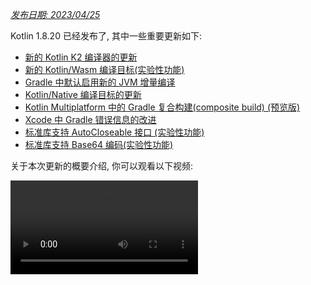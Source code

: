 [//]: # (title: Kotlin 1.8.20 版中的新功能)

_[发布日期: 2023/04/25](releases.md#release-details)_

Kotlin 1.8.20 已经发布了, 其中一些重要更新如下:

* [新的 Kotlin K2 编译器的更新](#new-kotlin-k2-compiler-updates)
* [新的 Kotlin/Wasm 编译目标(实验性功能)](#new-kotlin-wasm-target)
* [Gradle 中默认启用新的 JVM 增量编译](#new-jvm-incremental-compilation-by-default-in-gradle)
* [Kotlin/Native 编译目标的更新](#update-for-kotlin-native-targets)
* [Kotlin Multiplatform 中的 Gradle 复合构建(composite build) (预览版)](#preview-of-gradle-composite-builds-support-in-kotlin-multiplatform)
* [Xcode 中 Gradle 错误信息的改进](#improved-output-for-gradle-errors-in-xcode)
* [标准库支持 AutoCloseable 接口 (实验性功能)](#support-for-the-autocloseable-interface)
* [标准库支持 Base64 编码(实验性功能)](#support-for-base64-encoding)

关于本次更新的概要介绍, 你可以观看以下视频:

<video src="https://youtu.be/R1JpkpPzyBU" title="Kotlin 1.8.20 版中的新功能"/>

## IDE 支持 {id="ide-support"}

在以下 IDE 中可以使用支持 1.8.20 版的 Kotlin plugin:

| IDE            | 支持的版本            |
|----------------|-------------------------------|
| IntelliJ IDEA  | 2022.2.x, 2022.3.x,  2023.1.x |
| Android Studio | Flamingo (222)                |

> 要正确下载 Kotlin 的 artifact 和依赖项, 请 [配置你的 Gradle 设置](#configure-gradle-settings)
> 使用 Maven Central 仓库.
>
{style="warning"}

## 新的 Kotlin K2 编译器的更新 {id="new-kotlin-k2-compiler-updates"}

Kotlin 开发组一直在努力稳定 K2 编译器.
在 [Kotlin 1.7.0 版发布公告](whatsnew17.md#new-kotlin-k2-compiler-for-the-jvm-in-alpha) 中曾经提到,
它现在还处于 **Alpha 版**.
为了向 [K2 Beta 版](https://youtrack.jetbrains.com/issue/KT-52604) 推进, 本次发布引入了更多的改进.

从本次 1.8.20 发布版开始, Kotlin K2 编译器:

* 有了一个序列化 plugin (预览版).
* 对 [JS IR 编译器](js-ir-compiler.md) 提供 Alpha 支持.
* 介绍未来版本: [新的语言版本, Kotlin 2.0](https://blog.jetbrains.com/kotlin/2023/02/k2-kotlin-2-0/).

关于新编译器和它的益处, 更多详情请观看以下视频:

* [关于新 Kotlin K2 编译器, 每个人都应该了解的知识](https://www.youtube.com/watch?v=iTdJJq_LyoY)
* [新 Kotlin K2 编译器: 专家评审](https://www.youtube.com/watch?v=db19VFLZqJM)

### 如何启用 Kotlin K2 编译器 {id="how-to-enable-the-kotlin-k2-compiler"}

要启用并测试 Kotlin K2 编译器, 请通过下面的编译器选项, 使用新的语言版本:

```bash
-language-version 2.0
```

你可以在你的 `build.gradle(.kts)` 文件中指定这个选项:

```kotlin
kotlin {
   sourceSets.all {
       languageSettings {
           languageVersion = "2.0"
       }
   }
}
```

以前的 `-Xuse-k2` 编译器选项已被废弃.

> 新 K2 编译器的 Alpha 版只能用于 JVM 和 JS IR 项目.
> 它还不支持 Kotlin/Native, 也不支持任何 跨平台项目.
>
{style="warning"}

### 留下你对于新 K2 编译器的反馈意见 {id="leave-your-feedback-on-the-new-k2-compiler"}

如果你能提供你的反馈意见, 我们将会非常感谢!

* 在 Kotlin Slack 频道中, 直接向 K2 开发者提供你的反馈意见 – [获得邀请](https://surveys.jetbrains.com/s3/kotlin-slack-sign-up?_gl=1*ju6cbn*_ga*MTA3MTk5NDkzMC4xNjQ2MDY3MDU4*_ga_9J976DJZ68*MTY1ODMzNzA3OS4xMDAuMS4xNjU4MzQwODEwLjYw)
  并加入 [#k2-early-adopters](https://kotlinlang.slack.com/archives/C03PK0PE257) 频道.
* 在 [我们的问题追踪系统](https://kotl.in/issue) 中报告你遇到的新 K2 编译器的问题.
* [启用 **Send usage statistics** 选项](https://www.jetbrains.com/help/idea/settings-usage-statistics.html),
  允许 JetBrains 收集关于 K2 使用状况的匿名数据.

## 语言

随着 Kotlin 的不断演化, 我们在 1.8.20 中引入了新的语言功能的预览版:

* [枚举类值函数的现代而且高性能的替代者](#a-modern-and-performant-replacement-of-the-enum-class-values-function)
* [与数据类(Data Class)对称的数据对象(Data Object)](#preview-of-data-objects-for-symmetry-with-data-classes)
* [解除对内联类(Inline class)中有 body 的次级构造器(secondary constructor)的限制](#preview-of-lifting-restriction-on-secondary-constructors-with-bodies-in-inline-classes)

### 枚举类值函数的现代而且高性能的替代者 {id="a-modern-and-performant-replacement-of-the-enum-class-values-function"}

> 这个功能是 [实验性功能](components-stability.md#stability-levels-explained).
> 它随时有可能变更或被删除.
> 需要使用者同意(Opt-in) (详情见下文).
> 请注意, 只为评估和试验目的来使用这个功能.
> 希望你能通过 [YouTrack](https://kotl.in/issue) 提供你的反馈意见.
>
{style="warning"}

枚举类有一个合成(synthetic)函数 `values()`, 它返回一个数组, 其中包含枚举类中定义的枚举常数.
但是, 使用数组可能导致 Kotlin 和 Java 中的 [隐含的性能问题](https://github.com/Kotlin/KEEP/blob/master/proposals/enum-entries.md#examples-of-performance-issues).
此外, 大多数 API 都使用集合, 因此最终还是需要转换.
为了解决这些问题, 我们为枚举类引入了 `entries` 属性, 用来替代 `values()` 函数.
调用时, `entries` 属性返回一个预先分配的可不变 List, 其中包含枚举类中定义的枚举常数.

> `values()` 函数仍然继续支持, 但我们推荐你改为使用 `entries` 属性.
>
{style="tip"}

```kotlin
enum class Color(val colorName: String, val rgb: String) {
    RED("Red", "#FF0000"),
    ORANGE("Orange", "#FF7F00"),
    YELLOW("Yellow", "#FFFF00")
}

@OptIn(ExperimentalStdlibApi::class)
fun findByRgb(rgb: String): Color? = Color.entries.find { it.rgb == rgb }
```
{validate="false"}

#### 如何启用 entries 属性

要试用这个功能, 请使用 `@OptIn(ExperimentalStdlibApi)` 注解标注使用者同意(Opt-in), 并启用 `-language-version 1.9` 编译器选项.
在 Gradle 项目中, 可以在你的 `build.gradle(.kts)` 文件中添加以下代码:

<tabs group="build-script">
<tab title="Kotlin" group-key="kotlin">

```kotlin
tasks
    .withType<org.jetbrains.kotlin.gradle.tasks.KotlinCompilationTask<*>>()
    .configureEach {
        compilerOptions
            .languageVersion
            .set(
                org.jetbrains.kotlin.gradle.dsl.KotlinVersion.KOTLIN_1_9
            )
    }
```

</tab>
<tab title="Groovy" group-key="groovy">

```groovy
tasks
    .withType(org.jetbrains.kotlin.gradle.tasks.KotlinCompilationTask.class)
    .configureEach {
        compilerOptions.languageVersion =
            org.jetbrains.kotlin.gradle.dsl.KotlinVersion.KOTLIN_1_9
    }
```

</tab>
</tabs>

> 从 IntelliJ IDEA 2023.1 开始, 如果你对这个功能标注了使用者同意(Opt-in),
> IDE 的代码检查功能会通知你将 `values()` 转换为 `entries`, 并为你提供快速修正.
>
{style="tip"}

关于这个提案, 更多详情请参见 [KEEP 条目](https://github.com/Kotlin/KEEP/blob/master/proposals/enum-entries.md).

### 与数据类(Data Class)对称的数据对象(Data Object) (预览版) {id="preview-of-data-objects-for-symmetry-with-data-classes"}

数据对象(Data Object) 允许你声明 singleton 语义的对象, 并带有一个干净的 `toString()` 表达.
在下面的代码片段中, 你可以看到向一个对象声明添加 `data` 关键字, 如何改善它的 `toString()` 输出的可读性:

```kotlin
package org.example
object MyObject
data object MyDataObject

fun main() {
    println(MyObject) // 输出结果为 org.example.MyObject@1f32e575
    println(MyDataObject) // 输出结果为 MyDataObject
}
```

特别是对于 `sealed` 类型层级结构(例如 `sealed class` 或 `sealed interface` 类型层级结构), 非常适合使用 `data objects`,
因为可以与 `data class` 声明一起方便的使用.
在下面的代码片段中, 将 `EndOfFile` 声明为 `data object` 而不是普通的 `object`, 代表它自动拥有漂亮的 `toString`, 不需要手动的覆盖这个函数.
这样就保持了与相应的数据类定义的对称性.

```kotlin
sealed interface ReadResult
data class Number(val number: Int) : ReadResult
data class Text(val text: String) : ReadResult
data object EndOfFile : ReadResult

fun main() {
    println(Number(7)) // 输出结果为 Number(number=7)
    println(EndOfFile) // 输出结果为 EndOfFile
}
```

#### 数据对象的语义

从 [Kotlin 1.7.20](whatsnew1720.md#improved-string-representations-for-singletons-and-sealed-class-hierarchies-with-data-objects) 中的第一个预览版之后, 数据对象的语义有了一些改进.
编译器现在会自动为它们生成一些便利的函数:

##### toString

数据对象的 `toString()` 函数返回对象的简单名称:

```kotlin
data object MyDataObject {
    val x: Int = 3
}

fun main() {
    println(MyDataObject) // 输出结果为 MyDataObject
}
```

##### equals 和 hashCode

`data object` 的 `equals()` 函数会保证你的 `data object` 的所有对象都被看作相等.
大多数情况下, 你的数据对象在运行期只会存在单个实例(毕竟, `data object` 声明的就是一个单子(singleton)).
但是, 在某些特殊情况下, 也可以在运行期生成相同类型的其他对象
(例如, 通过 `java.lang.reflect` 使用平台的反射功能, 或通过底层使用了这个 API 的 JVM 序列化库),
这个功能可以确保这些对象被当作相等.

请确保只对 `data objects` 进行结构化的相等比较 (使用 `==` 操作符), 而不要进行引用相等比较 (使用 `===` 操作符).
如果数据对象在运行期有一个以上的实例存在, 这样可以帮助你避免错误.
下面的代码片段演示这种特殊情况:

```kotlin
import java.lang.reflect.Constructor

data object MySingleton

fun main() {
    val evilTwin = createInstanceViaReflection()

    println(MySingleton) // 输出结果为 MySingleton
    println(evilTwin) // 输出结果为 MySingleton

    // 即使一个库强行创建了 MySingleton 的第二个实例, 它的 `equals` 方法也会返回 true:
    println(MySingleton == evilTwin) // 输出结果为 true

    // 不要使用 === 比较数据对象.
    println(MySingleton === evilTwin) // 输出结果为 false
}

fun createInstanceViaReflection(): MySingleton {
    // Kotlin 的反射功能不允许创建数据对象的实例.
    // 这段代码 "强行" 创建新的 MySingleton 实例 (也就是通过 Java 平台的反射功能)
    // 在你的代码中一定不要这样做!
    return (MySingleton.javaClass.declaredConstructors[0].apply { isAccessible = true } as Constructor<MySingleton>).newInstance()
}
```

编译器生成的 `hashCode()` 函数的行为与 `equals()` 函数保持一致, 因此一个 `data object` 的所有运行期实例都拥有相同的 hash 值.

##### 数据对象没有 copy 和 componentN 函数

尽管 `data object` 和 `data class` 声明经常一起使用, 而且很相似, 但对于 `data object` 有一些函数没有生成:

因为 `data object` 声明通常用作单子对象, 因此不会生成 `copy()` 函数.

这种单子模式将一个类限定为只有单个实例, 如果允许创建实例的拷贝, 就破坏了只存在单个实例的原则.

而且, 与 `data class` 不同, `data object` 没有任何数据属性.
对这种没有数据属性的对象进行解构是没有意义的, 因此不会生成 `componentN()` 函数.

关于这个功能, 希望你能通过 [YouTrack](https://youtrack.jetbrains.com/issue/KT-4107) 提供你的反馈意见.

#### 如何启用数据对象的预览版

要试用这个功能, 请启用 `-language-version 1.9` 编译器选项.
在 Gradle 项目中, 可以在你的 `build.gradle(.kts)` 文件中添加以下代码:

<tabs group="build-script">
<tab title="Kotlin" group-key="kotlin">

```kotlin
tasks
    .withType<org.jetbrains.kotlin.gradle.tasks.KotlinCompilationTask<*>>()
    .configureEach {
        compilerOptions
            .languageVersion
            .set(
                org.jetbrains.kotlin.gradle.dsl.KotlinVersion.KOTLIN_1_9
            )
    }
```

</tab>
<tab title="Groovy" group-key="groovy">

```groovy
tasks
    .withType(org.jetbrains.kotlin.gradle.tasks.KotlinCompilationTask.class)
    .configureEach {
        compilerOptions.languageVersion =
            org.jetbrains.kotlin.gradle.dsl.KotlinVersion.KOTLIN_1_9
    }
```

</tab>
</tabs>

### 解除对内联类(Inline class)中有 body 的次级构造器(secondary constructor)的限制 (预览版) {id="preview-of-lifting-restriction-on-secondary-constructors-with-bodies-in-inline-classes"}

> 这个功能是 [实验性功能](components-stability.md#stability-levels-explained).
> 它随时有可能变更或被删除.
> 需要使用者同意(Opt-in) (详情见下文).
> 请注意, 只为评估和试验目的来使用这个功能.
> 希望你能通过 [YouTrack](https://kotl.in/issue) 提供你的反馈意见.
>
{style="warning"}

Kotlin 1.8.20 解除了在 [内联类(Inline class)](inline-classes.md) 中使用有 body 的次级构造器(secondary constructor)的限制.

内联类过去只允许 public 的主构造器, 不允许使用 `init` 代码块或次级构造器, 以便保证初始化代码的语义清晰.
这就造成, 无法封装底层值, 或创建一个内联类来表达某些受限定的值.

这些问题现在已经解决了.
Kotlin 1.4.30 取消了对 `init` 代码块的限制.
现在我们更进一步, 允许有 body 的次级构造器 (预览版):

```kotlin
@JvmInline
value class Person(private val fullName: String) {
    // 从 Kotlin 1.4.30 开始可以使用:
    init {
        check(fullName.isNotBlank()) {
            "Full name shouldn't be empty"
        }
    }
    // 从 Kotlin 1.8.20 开始可以使用 (预览版):
    constructor(name: String, lastName: String) : this("$name $lastName") {
        check(lastName.isNotBlank()) {
            "Last name shouldn't be empty"
        }
    }
}
```

#### 如何启用有 body 的次级构造器

要试用这个功能, 请启用 `-language-version 1.9` 编译器选项.
在 Gradle 项目中, 可以在你的 `build.gradle(.kts)` 文件中添加以下代码:

<tabs group="build-script">
<tab title="Kotlin" group-key="kotlin">

```kotlin
tasks
    .withType<org.jetbrains.kotlin.gradle.tasks.KotlinCompilationTask<*>>()
    .configureEach {
        compilerOptions
            .languageVersion
            .set(
                org.jetbrains.kotlin.gradle.dsl.KotlinVersion.KOTLIN_1_9
            )
    }
```

</tab>
<tab title="Groovy" group-key="groovy">

```groovy
tasks
    .withType(org.jetbrains.kotlin.gradle.tasks.KotlinCompilationTask.class)
    .configureEach {
        compilerOptions.languageVersion =
            org.jetbrains.kotlin.gradle.dsl.KotlinVersion.KOTLIN_1_9
    }
```

</tab>
</tabs>


我们鼓励你试用这个功能, 并在 [YouTrack](https://kotl.in/issue) 中报告问题, 帮助我们让这个功能在 Kotlin 1.9.0 中默认启用.

关于 Kotlin 内联类的进展, 请参见 [这个 KEEP](https://github.com/Kotlin/KEEP/blob/master/proposals/inline-classes.md).

## 新的 Kotlin/Wasm 编译目标 {id="new-kotlin-wasm-target"}

Kotlin/Wasm (Kotlin WebAssembly) 在本次发布中进入了 [实验阶段](components-stability.md#stability-levels-explained).
Kotlin 开发组认为 [WebAssembly](https://webassembly.org/) 是一项很有前途的技术,
并希望找到更好的方式, 让你使用它, 同时又得到 Kotlin 的一切益处.

Wasm 为 Kotlin 和其他编程语言提供了在 Web 上运行的编译目标.
WebAssembly 二进制格式是平台独立的, 因为它运行在自己的虚拟机上.
几乎所有的现代浏览器都已经支持 WebAssembly 1.0.
要设置环境来运行 WebAssembly, 你只需要启用 Kotlin/Wasm 编译目标的一个实验性的垃圾收集模式.
具体做法请参见: [如何启用 Kotlin/Wasm](#how-to-enable-kotlin-wasm).

我们想要重点介绍新的 Kotlin/Wasm 编译目标的以下优势:

* 与 `wasm32` Kotlin/Native 编译目标相比, 编译速度更快, 因为 Kotlin/Wasm 不必使用 LLVM.
* 与 `wasm32` 编译目标相比, 与 JS 的互操性以及与浏览器的集成都更加容易, 这是因为使用了 [Wasm 垃圾收集器](https://github.com/WebAssembly/gc).
* 与 Kotlin/JS 和 JavaScript 相比, 应用程序启动速度可能更快, 因为 Wasm 的字节码更小, 并且易于解析.
* 与 Kotlin/JS 和 JavaScript 相比, 应用程序的运行期性能更好, 因为 Wasm 是一种静态类型语言.

从 1.8.20 版开始, 你可以在你的实验性项目中使用 Kotlin/Wasm.
我们为 Kotlin/Wasm 提供了开箱即用的 Kotlin 标准库(`stdlib`) 和测试库(`kotlin.test`).
IDE 支持会在未来的发布版中添加.

[观看这个 YouTube 视频, 了解关于 Kotlin/Wasm 的更多信息](https://www.youtube.com/watch?v=-pqz9sKXatw).

### 如何启用 Kotlin/Wasm {id="how-to-enable-kotlin-wasm"}

要启用并测试 Kotlin/Wasm, 请更新你的 `build.gradle.kts` 文件:

```kotlin
plugins {
    kotlin("multiplatform") version "1.8.20"
}

kotlin {
    wasm {
        binaries.executable()
        browser {
        }
    }
    sourceSets {
        val commonMain by getting
        val commonTest by getting {
            dependencies {
                implementation(kotlin("test"))
            }
        }
        val wasmMain by getting
        val wasmTest by getting
    }
}
```

> 请查看 [Kotlin/Wasm 示例程序的 GitHub 代码仓库](https://github.com/Kotlin/kotlin-wasm-examples).
>
{style="tip"}

要运行 Kotlin/Wasm 项目, 你需要更新目标环境的设定:

<tabs>
<tab title="Chrome">

* 对 109 版本:

使用 `--js-flags=--experimental-wasm-gc` 命令行参数运行应用程序.

* 对 110 或以上版本:

  1. 在你的浏览器中进入 `chrome://flags/#enable-webassembly-garbage-collection`.
  2. 启用 **WebAssembly Garbage Collection**.
  3. 重新启动你的浏览器.

</tab>
<tab title="Firefox">

对 109 或以上版本:

1. 在你的浏览器中进入 `about:config`.
2. 启用 `javascript.options.wasm_function_references` and `javascript.options.wasm_gc` 选项.
3. 重新启动你的浏览器.

</tab>
<tab title="Edge">

对 109 或以上版本:

使用 `--js-flags=--experimental-wasm-gc` 命令行参数运行应用程序.

</tab>
</tabs>

### 留下你对于 Kotlin/Wasm 的反馈意见

如果你能提供你的反馈意见, 我们将会非常感谢!

* 在 Kotlin Slack 频道中, 直接向开发者提供你的反馈意见 – [获得邀请](https://surveys.jetbrains.com/s3/kotlin-slack-sign-up?_gl=1*ju6cbn*_ga*MTA3MTk5NDkzMC4xNjQ2MDY3MDU4*_ga_9J976DJZ68*MTY1ODMzNzA3OS4xMDAuMS4xNjU4MzQwODEwLjYw),
  并加入 [#webassembly](https://kotlinlang.slack.com/archives/CDFP59223) 频道.
* 在 [这个 YouTrack issue](https://youtrack.jetbrains.com/issue/KT-56492) 中, 报告你遇到的 Kotlin/Wasm 的问题.

## Kotlin/JVM {id="kotlin-jvm"}

Kotlin 1.8.20 引入了 [Java 合成属性(synthetic property)的引用 (预览版)](#preview-of-java-synthetic-property-references)
和 [在 kapt stub 生成任务中默认支持 JVM IR 后端](#support-for-the-jvm-ir-backend-in-kapt-stub-generating-task-by-default).

### Java 合成属性(synthetic property)的引用 (预览版) {id="preview-of-java-synthetic-property-references"}

> 这个功能是 [实验性功能](components-stability.md#stability-levels-explained).
> 它随时有可能变更或被删除.
> 请注意, 只为评估和试验目的来使用这个功能.
> 希望你能通过 [YouTrack](https://kotl.in/issue) 提供你的反馈意见.
>
{style="warning"}

Kotlin 1.8.20 引入了新的功能, 可以创建 Java 合成属性(synthetic property) 引用, 例如, 对这段 Java 代码:

```java
public class Person {
    private String name;
    private int age;

    public Person(String name, int age) {
        this.name = name;
        this.age = age;
    }

    public String getName() {
        return name;
    }

    public int getAge() {
        return age;
    }
}
```

Kotlin 允许你使用 `person.age`, 其中 `age` 是一个合成属性.
现在, 你还可以创建 `Person::age` 和 `person::age` 的引用. 对 `name` 也是一样.

```kotlin
val persons = listOf(Person("Jack", 11), Person("Sofie", 12), Person("Peter", 11))
    Persons
        // 调用 Java 合成属性的引用:
        .sortedBy(Person::age)
        // 通过 Kotlin 的属性语法, 调用 Java 取值方法:
        .forEach { person -> println(person.name) }
```
{validate="false"}

#### 如何启用 Java 合成属性的引用

要试用这个功能, 请启用 `-language-version 1.9` 编译器选项.
在 Gradle 项目中, 你可以对你的 `build.gradle(.kts)` 文件添加以下内容:

<tabs group="build-script">
<tab title="Kotlin" group-key="kotlin">

```kotlin
tasks
    .withType<org.jetbrains.kotlin.gradle.tasks.KotlinCompilationTask<*>>()
    .configureEach {
        compilerOptions
            .languageVersion
            .set(
                org.jetbrains.kotlin.gradle.dsl.KotlinVersion.KOTLIN_1_9
            )
    }
```

</tab>
<tab title="Groovy" group-key="groovy">

```groovy
tasks
    .withType(org.jetbrains.kotlin.gradle.tasks.KotlinCompilationTask.class)
    .configureEach {
        compilerOptions.languageVersion =
            org.jetbrains.kotlin.gradle.dsl.KotlinVersion.KOTLIN_1_9
}
```

</tab>
</tabs>

### 在 kapt stub 生成任务中默认支持 JVM IR 后端 {id="support-for-the-jvm-ir-backend-in-kapt-stub-generating-task-by-default"}

在 Kotlin 1.7.20 中, 我们引入了 [在 kapt stub 生成任务中支持 JVM IR 后端](whatsnew1720.md#support-for-the-jvm-ir-backend-in-kapt-stub-generating-task) 功能.
从这个发布版开始, 默认启用这个支持.
你不再需要在你的 `gradle.properties` 中指定 `kapt.use.jvm.ir=true` 来启用这个功能.
关于这个功能, 希望你能通过 [YouTrack](https://youtrack.jetbrains.com/issue/KT-49682) 提供你的反馈意见.

## Kotlin/Native {id="kotlin-native"}

Kotlin 1.8.20 包含的变更有: Kotlin/Native 支持的目标平台, 与 Objective-C 互操作性, CocoaPods Gradle plugin 的改进, 以及其他更新:

* [对 Kotlin/Native 目标平台的更新](#update-for-kotlin-native-targets)
* [废弃了旧的内存管理器](#deprecation-of-the-legacy-memory-manager)
* [支持带 @import 指令的 Objective-C 头文件](#support-for-objective-c-headers-with-import-directives)
* [支持 Cocoapods Gradle plugin 中的 link-only 模式](#support-for-the-link-only-mode-in-cocoapods-gradle-plugin)
* [在 UIKit 中将 Objective-C 扩展导入为类的成员](#import-objective-c-extensions-as-class-members-in-uikit)
* [在编译器中重新实现了编译器的缓存管理](#reimplementation-of-compiler-cache-management-in-the-compiler)
* [在 Cocoapods Gradle plugin 中废弃了 `useLibraries()`](#deprecation-of-uselibraries-in-cocoapods-gradle-plugin)

### Kotlin/Native 目标平台的更新 {id="update-for-kotlin-native-targets"}

Kotlin 开发组决定重新审查 Kotlin/Native 支持的目标平台,
将它们分为不同的支持层级, 并从 Kotlin 1.8.20 开始废弃其中的一部分.
关于支持的和废弃的目标平台的完整列表, 请参见 [Kotlin/Native 支持的目标平台](native-target-support.md).

从 Kotlin 1.8.20 开始, 以下目标平台已被废弃, 将在 1.9.20 中删除:

* `iosArm32`
* `watchosX86`
* `wasm32`
* `mingwX86`
* `linuxArm32Hfp`
* `linuxMips32`
* `linuxMipsel32`

对于剩下的目标平台, 根据 Kotlin/Native 编译器中支持和测试程度的不同, 现在分为 3 个支持层级.
一个目标平台可能被移动到不同的层级.
例如, 将来我们会尽最大努力对 `iosArm64` 提供完全的支持, 因为它对
[Kotlin Multiplatform](multiplatform-get-started.md) 非常重要.

如果你是库的作者, 这 3 个支持层级能够帮助你决定在 CI 工具中测试哪些目标平台, 略过哪些目标平台.
Kotlin 开发组在 Kotlin 官方库的开发中也使用这个方案, 例如 [kotlinx.coroutines](coroutines-guide.md).

关于这些变更的原因, 详情请阅读我们的 [blog](https://blog.jetbrains.com/kotlin/2023/02/update-regarding-kotlin-native-targets/).

### 废弃了旧的内存管理器 {id="deprecation-of-the-legacy-memory-manager"}

从 1.8.20 开始, 旧的内存管理器已被废弃, 并将在 1.9.20 中删除.
[新的内存管理器](native-memory-manager.md) 已在 1.7.20 中默认启用,
之后还进行了一些稳定性更新和性能改进.

如果你还在使用旧的内存管理器, 请从你的 `gradle.properties` 文件删除 `kotlin.native.binary.memoryModel=strict` 选项,
并遵循我们的 [迁移指南](native-migration-guide.md) 进行必要的变更.

新的内存管理器不支持 `wasm32` 目标平台.
这个目标平台 [从这个发布版开始已被废弃](#update-for-kotlin-native-targets), 并将在 1.9.20 中删除.

### 支持带 @import 指令的 Objective-C 头文件 {id="support-for-objective-c-headers-with-import-directives"}

> 这个功能是 [实验性功能](components-stability.md#stability-levels-explained).
> 它随时有可能变更或被删除.
> 需要使用者同意(Opt-in) (详情见下文).
> 请注意, 只为评估和试验目的来使用这个功能.
> 希望你能通过 [YouTrack](https://kotl.in/issue) 提供你的反馈意见.
>
{style="warning"}

Kotlin/Native 现在可以导入带 `@import` 指令的 Objective-C 头文件.
在使用具有自动生成的 Objective-C 头文件的 Swift 库, 或使用 Swift 编写的 CocoaPods 依赖项的类时,
这个功能非常有用.

在以前的版本中, cinterop 工具无法通过 `@import` 指令分析依赖于 Objective-C 模块的头文件.
因为它缺乏对 `-fmodules` 选项的支持.

从 Kotlin 1.8.20 开始, 你可以使用带 `@import` 的 Objective-C 头文件.
为了使用这个功能, 请在定义文件中通过 `compilerOpts` 向编译器传递 `-fmodules` 选项.
如果你使用 [CocoaPods 集成](native-cocoapods.md),
请在 `pod()` 函数的在配置代码块中指定 cinterop 选项, 如下:

```kotlin
kotlin {
    ios()

    cocoapods {
        summary = "CocoaPods test library"
        homepage = "https://github.com/JetBrains/kotlin"

        ios.deploymentTarget = "13.5"

        pod("PodName") {
            extraOpts = listOf("-compiler-option", "-fmodules")
        }
    }
}
```

这是一个 [期待已久的功能](https://youtrack.jetbrains.com/issue/KT-39120),
我们欢迎你在 [YouTrack](https://kotl.in/issue) 中提供你的反馈意见, 帮助我们在未来的发布版中将它变成默认功能.

### 支持 Cocoapods Gradle plugin 中的 link-only 模式 {id="support-for-the-link-only-mode-in-cocoapods-gradle-plugin"}

从 Kotlin 1.8.20 开始, 你可以将 Pod 依赖项和动态框架(dynamic framework)一起使用,
只用于链接, 而不生成 cinterop 绑定.
对于 cinterop 绑定已经生成的情况, 这个功能可能会有用.

考虑一个项目, 有 2 个模块, 1 个是库, 1 个是应用程序.
库依赖于一个 Pod, 但不产生框架, 只产生 1 个 `.klib`. 应用程序依赖于库, 并产生一个动态框架(dynamic framework).
对于这样的情况, 你需要使用使用库依赖的 Pod 来链接这个框架, 但你不需要 cinterop 绑定, 因为已经为库生成了绑定.

要启用这个功能, 请在添加 Pod 依赖项时使用 `linkOnly` 选项, 或构建器属性:

```kotlin
cocoapods {
    summary = "CocoaPods test library"
    homepage = "https://github.com/JetBrains/kotlin"

    pod("Alamofire", linkOnly = true) {
        version = "5.7.0"
    }
}
```

> 如果你对静态框架使用这个选项, 它会删除整个 Pod 依赖项, 因为对静态框架的链接不会使用 Pod.
>
{style="note"}

### 在 UIKit 中将 Objective-C 扩展导入为类的成员 {id="import-objective-c-extensions-as-class-members-in-uikit"}

从 Xcode 14.1 开始, 来自 Objective-C 类的一些方法已经被移动为类别成员(category member).
这会导致生成不同的 Kotlin API, 而且这些方法会被导入为 Kotlin 扩展, 而不是方法.

在使用 UIKit 并覆盖方法时, 你可能已经遇到了这个变更造成的问题.
例如, 在 Kotlin 中继承 UIVIew 类时, 将会无法覆盖 `drawRect()` 或 `layoutSubviews()` 方法.

从 1.8.20 开始, 在与 NSView 和 UIView 类相同的头文件中声明的类别成员(category member), 会被导入为这些类的成员.
因此, 从 NSView 和 UIView 继承的子类, 可以很容易的覆盖这些方法, 就像其它方法一样.

如果一切顺利, 我们计划对所有的 Objective-C 类默认启用这个行为.

### 在编译器中重新实现了编译器的缓存管理 {id="reimplementation-of-compiler-cache-management-in-the-compiler"}

为了加快编译器缓存功能的演进速度, 我们将编译器缓存管理从 Kotlin Gradle plugin 移动到了 Kotlin/Native 编译器中.
这样做就使得我们可以进行几项重要的改进工作, 包括编译速度和编译器缓存灵活性相关的改进.

如果你遇到问题, 需要回到原来的行为, 请使用 Gradle 属性 `kotlin.native.cacheOrchestration=gradle`.

希望你能通过 [YouTrack](https://kotl.in/issue) 提供你的反馈意见.

### 在 Cocoapods Gradle plugin 中废弃了 useLibraries() {id="deprecation-of-uselibraries-in-cocoapods-gradle-plugin"}

Kotlin 1.8.20 开始了 `useLibraries()` 函数的废弃周期, 这个函数用于静态库的 [CocoaPods 集成](native-cocoapods.md).

我们过去引入 `useLibraries()` 函数, 是为了允许使用包含静态库的 Pod 依赖项.
随着时间的推移, 这样的情况变得非常罕见.
大多数 Pod 都使用源代码来发布, 而且二进制的发布通常会选择 Objective-C 框架或 XCFramework.

由于不再需要使用这个函数, 而且它会导致一些问题, 使得 Kotlin CocoaPods Gradle plugin 的开发变得复杂, 我们决定废弃它.

关于框架和 XCFramework, 更多详情请参见 [构建最终的原生二进制文件](multiplatform-build-native-binaries.md).

## Kotlin Multiplatform

Kotlin 1.8.20 致力于改善开发者体验, 对 Kotlin Multiplatform 进行了以下更新:

* [设置源代码集层级结构的新方案](#new-approach-to-source-set-hierarchy)
* [Kotlin Multiplatform 支持 Gradle 复合构建(composite build) (预览版)](#preview-of-gradle-composite-builds-support-in-kotlin-multiplatform)
* [Xcode 中 Gradle 错误信息的改进](#improved-output-for-gradle-errors-in-xcode)

### 源代码集层级结构的新方案 {id="new-approach-to-source-set-hierarchy"}

> 源代码集层级结构的新方案是 [实验性功能](components-stability.md#stability-levels-explained).
> 在未来的 Kotlin 发布版中, 它随时有可能变更, 不会预先通知.
> 需要使用者同意(Opt-in) (详情见下文).
> 希望你能通过 [YouTrack](https://kotl.in/issue) 提供你的反馈意见.
>
{style="warning"}

Kotlin 1.8.20 提供了一种新的方式, 在你的跨平台项目中设置源代码集层级结构 − 默认的编译目标层级结构.
新方案旨在替代编译目标的简写(shortcut), 例如 `ios`, 这些编译目标简写(shortcut)存在 [设计缺陷](#why-replace-shortcuts).

默认的编译目标层级结构背后的理念非常简单: 你要明确声明你的项目所有编译目标,
Kotlin Gradle plugin 会根据指定的编译目标自动创建共用的源代码集.

#### 设置你的项目

以下面这个简单的跨平台移动应用程序为例子:

```kotlin
@OptIn(ExperimentalKotlinGradlePluginApi::class)
kotlin {
    // 启用默认的编译目标层级结构:
    targetHierarchy.default()

    android()
    iosArm64()
    iosSimulatorArm64()
}
```

你可以将默认的编译目标层级结构看作一个模板, 其中包含所有可能的编译目标以及它们的共用源代码集.
当你在你的代码中声明最终的编译目标 `android`, `iosArm64`, 和 `iosSimulatorArm64` 时,
Kotlin Gradle plugin 会从模板中找到合适的共用源代码集, 并为你创建这些共用源代码集.
最终产生的层级结构如下:

![使用默认的编译目标层级结构的示例](default-hierarchy-example.svg){thumbnail="true" width="350" thumbnail-same-file="true"}

绿色的源代码集会自动创建并包含到项目中, 同时, 默认模板中的灰色的源代码集会被忽略.
你可以看到, Kotlin Gradle plugin 没有创建一些源代码集, 例如 `watchos`,
因为项目中没有 watchOS 编译目标.

如果你添加一个 watchOS 编译目标, 例如 `watchosArm64`, `watchos` 源代码集就会被创建,
来自 `apple`, `native`, 和 `common` 源代码集的代码也会被编译到 `watchosArm64`.

关于默认的编译目标层级结构的完整构成, 请参见 [文档](multiplatform-hierarchy.md#default-hierarchy-template).

> 在这个示例中, `apple` 和 `native` 源代码集只会对 `iosArm64` 和 `iosSimulatorArm64` 编译目标编译.
> 因此, 尽管它们的名字不是 ios, 它们可以访问完整的 iOS API.
> 对于 `native` 这样的源代码集, 这可能会违反直觉, 因为你可能会期望在这个源代码集中, 只能访问那些所有原生编译目标都能够使用的 API.
> 这个行为未来可能会变更.
>
{style="note"}

#### 为什么要替换简写(shortcut) {id="why-replace-shortcuts"}

创建源代码集层级结构, 可能繁琐, 易出错, 而且对初学者不友好.
我们之前的解决方案是, 引入 `ios` 这样的简写(shortcut), 它会为你创建层级结构的一部分.
但是, 使用简写已被证明存在很大的设计缺陷: 它们很难变更.

以 `ios` 简写为例子. 它只创建 `iosArm64` 和 `iosX64` 编译目标,
这可能令人困惑, 而且如果使用基于 M1 的主机, 还需要 `iosSimulatorArm64` 编译目标, 就会导致错误.
但是, 添加 `iosSimulatorArm64` 编译目标, 对于用户项目来说可能是一个引起混乱的变更:

* 在 `iosMain` 源代码集中使用的所有依赖项必须支持 `iosSimulatorArm64` 编译目标; 否则, 依赖项解析会失败.
* 在添加新的编译目标时 (尽管对于 `iosSimulatorArm64` 的情况, 这不太可能), `iosMain` 中使用的一些原生 API 可能会消失.
* 某些情况下, 例如, 在你的基于 Intel 的 MacBook 上编写一个小的玩具项目的时候, 你可能根本不需要这个变更.

很明显, 简写并不能解决层级结构配置的问题, 所以我们在某个时候停止添加新的简写.

初看起来, 默认的编译目标层级结构可能与简写很类似,
但它们有一个关键的区别: **用户必须明确指定编译目标集**.
这个编译目标集定义你的项目如何编译, 如何发布, 如何参与依赖项解析.
由于这个编译目标集是固定的, Kotlin Gradle plugin 对默认配置的变更, 对于生态系统造成的影响应该会显著减少,
并且提供工具辅助的迁移将会更加容易.

#### 如何启用默认的层级结构

这个新功能是 [实验性功能](components-stability.md#stability-levels-explained).
对于 Kotlin Gradle 构建脚本,
你需要使用 `@OptIn(ExperimentalKotlinGradlePluginApi::class)` 标注使用者同意(Opt-in).

更多详情请参见 [层级项目结构](multiplatform-hierarchy.md#default-hierarchy-template).

#### 留下你的反馈意见

这是跨平台项目的重大变更. 希望你能提供你的 [反馈意见](https://kotl.in/issue), 帮助然它变得更好.

### Kotlin Multiplatform 中支持 Gradle 复合构建(composite build) (预览版) {id="preview-of-gradle-composite-builds-support-in-kotlin-multiplatform"}

> 从 Kotlin Gradle Plugin 1.8.20 开始, 在 Gradle 构建中支持这个功能.
> 对于 IDE 支持, 请使用 IntelliJ IDEA 2023.1 Beta 2 (231.8109.2) 或更高版本,
> 以及 Kotlin Gradle plugin 1.8.20, 与任何版本的 Kotlin IDE plugin 一起使用.
>
{style="note"}

从 1.8.20 开始, Kotlin Multiplatform 支持 [Gradle 复合构建(composite build)](https://docs.gradle.org/current/userguide/composite_builds.html).
复合构建允许你将其他项目的构建, 或同一项目的其它部分的构建, 包含到单个构建中.

由于一些技术困难, 对 Kotlin Multiplatform 使用 Gradle 符合构建还只有部分的支持.
Kotlin 1.8.20 包含了对复合构建支持的改进(预览版), 应该能够适用于更多种类的项目.
要试用这个功能, 请向你的 `gradle.properties` 添加以下选项:

```none
kotlin.mpp.import.enableKgpDependencyResolution=true
```

这个选项会启用新的导入模式的预览版.
除了支持复合构建, 它还提供了跨平台项目中更流畅的导入体验,
因为我们包含了一些重大的 Bug 修复和改进, 使得导入功能更加稳定.

#### 已知的问题

这个功能仍然是预览版, 需要继续改进稳定性, 在此过程中你可能遇到一些与导入相关的问题.
下面是一些已知的问题, 我们计划在 Kotlin 1.8.20 最终发布之前修复:

* 对于 IntelliJ IDEA 2023.1 EAP 目前还没有 Kotlin 1.8.20 plugin 可用.
  尽管如此, 你还是可以将 Kotlin Gradle plugin 版本设置为 1.8.20-RC2, 在这个 IDE 中试用复合构建.
* 如果你的项目包含指定了 `rootProject.name` 的构建, 复合构建可能会无法解析 Kotlin metadata.
  关于这个问题的详细情况, 以及变通方法, 请参见这个 [Youtrack issue](https://youtrack.jetbrains.com/issue/KT-56536).

我们鼓励你试用这个功能, 并提交报告到 [YouTrack](https://kotl.in/issue), 帮助我们, 让这个功能在 Kotlin 1.9.0 中默认启用.

### Xcode 中 Gradle 错误信息的改进 {id="improved-output-for-gradle-errors-in-xcode"}

如果在 Xcode 中构建你的跨平台项目时遇到问题, 你可能看到 "Command PhaseScriptExecution failed with a nonzero exit code" 错误信息.
这个错误信息表示 Gradle 调用失败了, 但要调查问题的原因, 这个错误信息就没什么帮助.

从 Kotlin 1.8.20 开始, Xcode 能够解析 Kotlin/Native 编译器的输出.
而且, 对于 Gradle 构建失败的情况, 你会在 Xcode 中看到来自根本原因异常的附加错误信息.
大多数情况下, 这些信息能够帮助你找到根本问题.

![Xcode 中 Gradle 错误信息的改进](xcode-gradle-output.png){width=700}

对用于 Xcode 集成的标准 Gradle task, 这个新行为默认启用,
例如 `embedAndSignAppleFrameworkForXcode`, 它能够将 iOS 框架从你的跨平台应用程序连接到 Xcode 中的 iOS 应用程序.
也可以使用 `kotlin.native.useXcodeMessageStyle` Gradle 属性来启用 (或关闭).

## Kotlin/JavaScript

Kotlin 1.8.20 修改了 TypeScript 定义的生成方式. 还包含了一个变更, 改善你的调试体验:

* [从 Gradle plugin 中删除 Dukat 集成](#removal-of-dukat-integration-from-gradle-plugin)
* [代码映射(Source Map) 中的 Kotlin 变量和函数名称](#kotlin-variable-and-function-names-in-source-maps)
* [TypeScript 定义文件生成的使用者同意](#opt-in-for-generation-of-typescript-definition-files)

### 从 Gradle plugin 中删除 Dukat 集成 {id="removal-of-dukat-integration-from-gradle-plugin"}

在 Kotlin 1.8.20 中, 我们从 Kotlin/JavaScript Gradle plugin 中删除了
[实验性的](components-stability.md#stability-levels-explained) Dukat 集成功能.
Dukat 集成功能支持从 TypeScript 声明文件 (`.d.ts`) 到 Kotlin 外部声明的自动转换.

你仍然可以使用我们的 [Dukat 工具](https://github.com/Kotlin/dukat), 将 TypeScript 声明文件 (`.d.ts`) 转换为 Kotlin 外部声明.

> Dukat 工具是 [实验性功能](components-stability.md#stability-levels-explained).
> 它随时有可能变更或被删除.
>
{style="warning"}

### 代码映射(Source Map) 中的 Kotlin 变量和函数名称 {id="kotlin-variable-and-function-names-in-source-maps"}

为了帮助调试, 我们引入了一种功能, 能够向你的代码映射(Source Map)添加你在 Kotlin 代码中声明的变量和函数的名称.
在 1.8.20 之前, 这些名称在代码映射(Source Map)中是不可用的, 因此在调试器中, 你看到的是生成的 JavaScript 的变量和函数名称.

你可以在你的 Gradle 文件 `build.gradle.kts` 中使用 `sourceMapNamesPolicy` 来配置添加哪些名称, 也可以使用编译器选项 `-source-map-names-policy`.
下表是可用的设置:

| 设置                      | 说明                    | 输出示例                              |
|-------------------------|-----------------------|-----------------------------------|
| `simple-names`          | 添加变量名称和函数的简单名称. (默认值) | `main`                            |
| `fully-qualified-names` | 添加变量名称和函数的完全限定名称.     | `com.example.kjs.playground.main` |
| `no`                    | 不添加变量名称和函数名称.         | 无                                 |

下面是在 `build.gradle.kts` 文件中配置的示例:

```kotlin
tasks.withType<org.jetbrains.kotlin.gradle.tasks.Kotlin2JsCompile>().configureEach {
    compilercompileOptions.sourceMapNamesPolicy.set(org.jetbrains.kotlin.gradle.dsl.JsSourceMapNamesPolicy.SOURCE_MAP_NAMES_POLICY_FQ_NAMES) // 或 SOURCE_MAP_NAMES_POLICY_NO, or SOURCE_MAP_NAMES_POLICY_SIMPLE_NAMES
}
```
{validate="false"}

调试工具, 例如基于 Chromium 的浏览器中提供的调试工具, 能够从你的代码映射中获取原始的 Kotlin 名称, 改进你的调用栈的可读性.
祝你调试快乐!

> 在代码映射中添加变量和函数名称是 [实验性功能](components-stability.md#stability-levels-explained).
> 它随时有可能变更或被删除.
>
{style="warning"}

### TypeScript 定义文件生成的使用者同意 {id="opt-in-for-generation-of-typescript-definition-files"}

以前, 如果你的项目生成可执行的文件 (`binaries.executable()`), Kotlin/JS IR 编译器会收集所有标注了 `@JsExport` 的顶级声明,
并自动在一个 `.d.ts` 文件中生成 TypeScript 定义.

由于这个功能并不是对每个项目都有用, 在 Kotlin 1.8.20 中我们修改了这个行为.
如果你想要生成 TypeScript 定义, 你需要在你的 Gradle 构建文件中明确的配置.
向你的 `build.gradle.kts.file` 文件的 [`js` 小节](js-project-setup.md#execution-environments) 添加 `generateTypeScriptDefinitions()`.
例如:

```kotlin
kotlin {
    js {
        binaries.executable()
        browser {
        }
        generateTypeScriptDefinitions()
    }
}
```
{validate="false"}

> TypeScript 定义 (`d.ts`) 的生成是 [实验性功能](components-stability.md#stability-levels-explained).
> 它随时有可能变更或被删除.
>
{style="warning"}

## Gradle

除 [Multiplatform plugin 中的一些特殊情况](https://youtrack.jetbrains.com/issue/KT-55751) 外, Kotlin 1.8.20 与 Gradle 6.8 到 7.6 完全兼容.
你也可以使用最新的 Gradle 版本,
但如果你这样做, 请注意, 你可能遇到废弃警告, 或一些新的 Gradle 功能无法工作.

这个发布版带来了以下变更:

* [新的 Gradle plugin 版本对齐方式](#new-gradle-plugins-versions-alignment)
* [Gradle 中默认启用新的 JVM 增量编译](#new-jvm-incremental-compilation-by-default-in-gradle)
* [对编译任务的输出的精确备份](#precise-backup-of-compilation-tasks-outputs)
* [对所有 Gradle 版本, 延迟创建 Kotlin/JVM 任务](#lazy-kotlin-jvm-tasks-creation-for-all-gradle-versions)
* [处理编译任务的输出目录不是默认位置的情况](#non-default-location-of-compile-tasks-destinationdirectory)
* [能够选择性禁用(opt out)向 HTTP 统计服务报告编译器参数的功能](#ability-to-opt-out-from-reporting-compiler-arguments-to-an-http-statistics-service)

### 新的 Gradle plugin 版本对齐方式 {id="new-gradle-plugins-versions-alignment"}

Gradle 提供了一种方式, 保证那些需要一起工作的依赖项能够 [对齐它们的版本](https://docs.gradle.org/current/userguide/dependency_version_alignment.html#aligning_versions_natively_with_gradle).
Kotlin 1.8.20 也采用了这个方案.
这个功能默认启用, 因此你不需要修改或更新你的配置来启用它.
此外, 你不再需要 [使用这个变通方法来解析 Kotlin Gradle plugin 的传递依赖项](whatsnew18.md#resolution-of-kotlin-gradle-plugins-transitive-dependencies).

希望你能通过 [YouTrack](https://youtrack.jetbrains.com/issue/KT-54691) 提供你的反馈意见.

### Gradle 中默认启用新的 JVM 增量编译 {id="new-jvm-incremental-compilation-by-default-in-gradle"}

增量编译的新方案, [从 Kotlin 1.7.0 开始可以使用](whatsnew17.md#a-new-approach-to-incremental-compilation),
现在变为默认使用.
你不再需要在你的 `gradle.properties` 中指定 `kotlin.incremental.useClasspathSnapshot=true` 来启用它.

希望你能提供你的反馈意见. 你可以在 YouTrack 中 [提交一个 issue](https://kotl.in/issue).

### 对编译任务的输出的精确备份 {id="precise-backup-of-compilation-tasks-outputs"}

> 对编译任务的输出的精确备份是 [实验性功能](components-stability.md#stability-levels-explained).
> 要使用这个功能, 请向 `gradle.properties` 添加 `kotlin.compiler.preciseCompilationResultsBackup=true`.
> 希望你能通过 [YouTrack](https://kotl.in/issue/experimental-ic-optimizations) 提供你的反馈意见.
>
{style="warning"}

从 Kotlin 1.8.20 开始, 你可以启用精确备份,
这时只有 Kotlin 在 [增量编译](gradle-compilation-and-caches.md#incremental-compilation) 中重新编译的那些类会被备份.
完整备份和精确备份都可以帮助在发生编译错误后再次运行增量构建.
精确备份与完整备份相比, 会耗费较少的构建时间.
对于大型的项目, 或者很多任务都创建备份, 那么完整备份可能会花费 **明显** 更长的构建时间, 尤其是如果项目位于速度较慢的 HDD 上.

这个优化是实验性功能.
要启用这个功能, 请向 `gradle.properties` 文件添加 `kotlin.compiler.preciseCompilationResultsBackup` Gradle 属性:

```none
kotlin.compiler.preciseCompilationResultsBackup=true
```

#### JetBrains 使用精确备份的例子

在下面的图表中, 你可以看到使用精确备份与完整备份相对比的示例:

![完整备份与精确备份的对比](comparison-of-full-and-precise-backups.png){width=700}

第一个和第二个对比图显示了在 Kotlin 项目中使用精确备份时对 Kotlin Gradle plugin 构建的影响:

1. 进行一个小的 [ABI](https://en.wikipedia.org/wiki/Application_binary_interface) 变更之后:
   向一个被大量模块依赖的模块添加一个新的 public 方法.
2. 进行一个小的非 ABI 变更之后:
   向一个没有被其他模块依赖的模块添加一个 private 函数.

第三个对比图显示了在 [Space](https://www.jetbrains.com/space/) 项目中使用精确备份时, 在小的非 ABI 更改后对 Web 前端构建的影响:
向一个被大量模块依赖的 Kotlin/JS 模块添加一个 private 函数.

我们在使用 Apple M1 Max CPU 的计算机上进行这些测量; 在不同的计算机上会出现稍微不同的结果.
影响性能的因素包括但不限于以下几点:

* [Kotlin daemon](gradle-compilation-and-caches.md#the-kotlin-daemon-and-how-to-use-it-with-gradle) 和
  [Gradle daemon](https://docs.gradle.org/current/userguide/gradle_daemon.html) 热身状况(warm)如何..
* 硬盘速度如何.
* CPU 型号, 以及它的繁忙程度.
* 哪些模块受到变更的影响, 以及这些模块有多大.
* 是 ABI 变更还是非 ABI 变更.

#### 使用构建报告来评估优化

要对你的项目和场景, 评估优化在你的计算机上的影响, 你可以使用 [Kotlin 构建报告](gradle-compilation-and-caches.md#build-reports).
请向你的 `gradle.properties` 文件添加下面的属性, 启用文本文件格式的构建报告:

```none
kotlin.build.report.output=file
```

下面是在启用精确备份之前, 构建报告的相关部分的示例:

```none
Task ':kotlin-gradle-plugin:compileCommonKotlin' finished in 0.59 s
<...>
Time metrics:
 Total Gradle task time: 0.59 s
 Task action before worker execution: 0.24 s
  Backup output: 0.22 s // 注意这个数字
<...>
```

下面是在启用精确备份之后, 构建报告的相关部分的示例:

```none
Task ':kotlin-gradle-plugin:compileCommonKotlin' finished in 0.46 s
<...>
Time metrics:
 Total Gradle task time: 0.46 s
 Task action before worker execution: 0.07 s
  Backup output: 0.05 s // 备份消耗的时间减少了
 Run compilation in Gradle worker: 0.32 s
  Clear jar cache: 0.00 s
  Precise backup output: 0.00 s // 与精确备份相关的输出
  Cleaning up the backup stash: 0.00 s // 与精确备份相关的输出
<...>
```

### 对所有 Gradle 版本, 延迟创建 Kotlin/JVM 任务 {id="lazy-kotlin-jvm-tasks-creation-for-all-gradle-versions"}

对于在 Gradle 7.3+ 中使用了 `org.jetbrains.kotlin.gradle.jvm` plugin 的项目,
Kotlin Gradle plugin 不会过早的创建和配置 `compileKotlin` 任务.
在更低版本的 Gradle 中, 它只是简单的注册所有任务, 不会在空运行(dry run)阶段配置任务.
在使用 Gradle 7.3+ 时, 现在也会是相同的行为.

### 处理编译任务的输出目录不是默认位置的情况 {id="non-default-location-of-compile-tasks-destinationdirectory"}

如果你有下面的设置, 那么请更新你的构建脚本, 添加一些新的设置:

* 覆盖了 Kotlin/JVM `KotlinJvmCompile`/`KotlinCompile` 任务的 `destinationDirectory` 位置.
* 使用了废弃的 Kotlin/JS/非 IR [变体(variant)](gradle-plugin-variants.md), 并覆盖了 `Kotlin2JsCompile`
  任务的 `destinationDirectory`.

在你的 JAR 文件中, 除 `sourceSets.main.outputs` 之外, 你需要明确的添加 `sourceSets.main.kotlin.classesDirectories`  :

```
tasks.jar(type: Jar) {
    from sourceSets.main.outputs
    from sourceSets.main.kotlin.classesDirectories
}
```

### 能够选择性禁用(opt out)向 HTTP 统计服务报告编译器参数的功能 {id="ability-to-opt-out-from-reporting-compiler-arguments-to-an-http-statistics-service"}

现在你可以控制 Kotlin Gradle plugin 是否应该在 HTTP [构建报告](gradle-compilation-and-caches.md#build-reports) 中包含编译器参数.
有些时候, 你可能不需要让 plugin 报告这些参数.
如果一个项目包含很多模块, 它在报告中的的编译器参数 可能非常多, 而且没什么用处.
现在有一种方法能够关闭这个信息, 并节省内存.
请在你的 `gradle.properties` 或 `local.properties` 文件中, 使用 `kotlin.build.report.include_compiler_arguments=(true|false)` 属性.

希望你能通过 [YouTrack](https://youtrack.jetbrains.com/issue/KT-55323/) 提供你的反馈意见.

## 标准库

Kotlin 1.8.20 添加了很多新的功能, 包括一些对 Kotlin/Native 开发非常有用的功能:

* [支持 AutoCloseable 接口](#support-for-the-autocloseable-interface)
* [支持 Base64 编码和解码](#support-for-base64-encoding)
* [在 Kotlin/Native 中支持 @Volatile](#support-for-volatile-in-kotlin-native)
* [在 Kotlin/Native 中使用正规表达式时堆栈溢出问题的重大修正](#bug-fix-for-stack-overflow-when-using-regex-in-kotlin-native)

### 支持 AutoCloseable 接口 {id="support-for-the-autocloseable-interface"}

> 新的 `AutoCloseable` 接口是 [实验性功能](components-stability.md#stability-levels-explained),
> 要使用它, 你需要通过 `@OptIn(ExperimentalStdlibApi::class)` 标注使用者同意(Opt-in),
> 或通过编译器参数 `-opt-in=kotlin.ExperimentalStdlibApi`.
>
{style="warning"}

`AutoCloseable` 接口已经添加到了共通的标准库, 因此你可以对所有的库使用共通的接口来关闭资源.
在 Kotlin/JVM 中, `AutoCloseable` 接口是 [`java.lang.AutoClosable`](https://docs.oracle.com/javase/8/docs/api/java/lang/AutoCloseable.html) 的别名(alias).

此外, 还包含了扩展函数 `use()`, 它会对一个指定的资源执行一个给定的函数块, 然后正确的关闭这个资源, 无论函数块执行过程中是否抛出了异常.

在共通的标准库中没有实现 `AutoCloseable` 接口的 public 类.
在下面的示例中, 我们定义了一个 `XMLWriter` 接口, 假设有一个资源实现了这个接口.
例如, 这个资源可以是一个类, 它打开文件, 写入 XML 内容, 然后关闭文件.

```kotlin
interface XMLWriter : AutoCloseable {
    fun document(encoding: String, version: String, content: XMLWriter.() -> Unit)
    fun element(name: String, content: XMLWriter.() -> Unit)
    fun attribute(name: String, value: String)
    fun text(value: String)
}

fun writeBooksTo(writer: XMLWriter) {
    writer.use { xml ->
        xml.document(encoding = "UTF-8", version = "1.0") {
            element("bookstore") {
                element("book") {
                    attribute("category", "fiction")
                    element("title") { text("Harry Potter and the Prisoner of Azkaban") }
                    element("author") { text("J. K. Rowling") }
                    element("year") { text("1999") }
                    element("price") { text("29.99") }
                }
                element("book") {
                    attribute("category", "programming")
                    element("title") { text("Kotlin in Action") }
                    element("author") { text("Dmitry Jemerov") }
                    element("author") { text("Svetlana Isakova") }
                    element("year") { text("2017") }
                    element("price") { text("25.19") }
                }
            }
        }
    }
}
```
{validate="false"}

### 支持 Base64 编码 {id="support-for-base64-encoding"}

> 新的编码和解码功能是 [实验性功能](components-stability.md#stability-levels-explained),
> 要使用它, 你需要通过 `@OptIn(ExperimentalEncodingApi::class)` 标注使用者同意(Opt-in),
> 或通过编译器参数 `-opt-in=kotlin.io.encoding.ExperimentalEncodingApi`.
>
{style="warning"}

我们添加了 Base64 编码和解码的支持. 我们提供了 3 个类实例, 每个使用不同的编码方案, 并表现出不同的行为.
对于标准的 [Base64 编码方案](https://www.rfc-editor.org/rfc/rfc4648#section-4), 请使用 `Base64.Default` 实例.

对于 ["URL 和文件名安全的"](https://www.rfc-editor.org/rfc/rfc4648#section-5) 编码方案, 请使用 `Base64.UrlSafe` 实例.

对于 [MIME](https://www.rfc-editor.org/rfc/rfc2045#section-6.8) 编码方案, 请使用 `Base64.Mime` 实例.
如果你使用 `Base64.Mime` 实例, 所有的编码函数会对每 76 个字符插入 1 个行分隔符.
对于解码的情况, 所有的非法字符会被跳过, 不抛出异常.

> `Base64.Default` 实例 `Base64` 类的是伴随对象.
> 因此, 你可以通过 `Base64.encode()` 和 `Base64.decode()` 的方式调用它的函数,
> 而不必写为 `Base64.Default.encode()` 和 `Base64.Default.decode()`.
>
{style="tip"}

```kotlin
val foBytes = "fo".map { it.code.toByte() }.toByteArray()
Base64.Default.encode(foBytes) // 结果为 "Zm8="
// 也可以写为:
// Base64.encode(foBytes)

val foobarBytes = "foobar".map { it.code.toByte() }.toByteArray()
Base64.UrlSafe.encode(foobarBytes) // 结果为 "Zm9vYmFy"

Base64.Default.decode("Zm8=") // 结果等于 foBytes
// 也可以写为:
// Base64.decode("Zm8=")

Base64.UrlSafe.decode("Zm9vYmFy") // 结果等于 foobarBytes
```
{validate="false"}

你可以使用其它函数编码或解码字节, 结果输出到已经存在的缓冲区, 或者将结果添加到指定的 `Appendable` 类型对象.

在 Kotlin/JVM 中, 我们还添加了扩展函数 `encodingWith()` 和 `decodingWith()`,
可以对输入和输出流执行 Base64 编码和解码操作.

### 在 Kotlin/Native 中支持 @Volatile {id="support-for-volatile-in-kotlin-native"}

> Kotlin/Native 中的 `@Volatile` 是 [实验性功能](components-stability.md#stability-levels-explained).
> 它随时有可能变更或被删除.
> 需要使用者同意(Opt-in) (详情见下文).
> 请注意, 只为评估和试验目的来使用这个功能.
> 希望你能通过 [YouTrack](https://kotl.in/issue) 提供你的反馈意见.
>
{style="warning"}

如果你使用 `@Volatile` 注解标注一个 `var` 属性, 那么它的后端域变量(Backing Field) 会被标注这个注解,
使得对这个域变量的所有读写操作都是原子化的, 而且写入操作永远对其它线程可见.

在 1.8.20 之前, [`kotlin.jvm.Volatile` 注解](https://kotlinlang.org/api/latest/jvm/stdlib/kotlin.jvm/-volatile/)
存在于在共通标准库中. 但是, 这个注解只对 JVM 有效.
如果你在 Kotlin/Native 中使用它, 它会被忽略, 因此导致错误.

在 1.8.20 中, 我们引入了一个共通的注解, `kotlin.concurrent.Volatile`, 你可以在 JVM 和 Kotlin/Native 中使用.

#### 如何启用

要试用这个功能, 请使用 `@OptIn(ExperimentalStdlibApi)` 标注使用者同意(Opt-in),
并启用 `-language-version 1.9` 编译器选项.
在 Gradle 项目中, 你可以在你的 `build.gradle(.kts)` 文件中添加以下内容:

<tabs group="build-script">
<tab title="Kotlin" group-key="kotlin">

```kotlin
tasks
    .withType<org.jetbrains.kotlin.gradle.tasks.KotlinCompilationTask<*>>()
    .configureEach {
        compilerOptions
            .languageVersion
            .set(
                org.jetbrains.kotlin.gradle.dsl.KotlinVersion.KOTLIN_1_9
            )
    }
```

</tab>
<tab title="Groovy" group-key="groovy">

```groovy
tasks
    .withType(org.jetbrains.kotlin.gradle.tasks.KotlinCompilationTask.class)
    .configureEach {
        compilerOptions.languageVersion =
            org.jetbrains.kotlin.gradle.dsl.KotlinVersion.KOTLIN_1_9
}
```

</tab>
</tabs>

### 在 Kotlin/Native 中使用正规表达式时堆栈溢出问题的重大修正 {id="bug-fix-for-stack-overflow-when-using-regex-in-kotlin-native"}

以前 Kotlin 的版本中, 如果你的正规表达式的输入包含了大量的字符, 可能会发生崩溃, 即使正规表达式模式本身非常简单.
在 1.8.20 中, 已经解决了这个问题.
更多详情, 请参见 [KT-46211](https://youtrack.jetbrains.com/issue/KT-46211).

## 序列化的更新

Kotlin 1.8.20 包含 [对 Kotlin K2 编译器的 Alpha 支持](#prototype-serialization-compiler-plugin-for-kotlin-k2-compiler),
以及 [禁止通过伴随对象定制序列化器](#prohibit-implicit-serializer-customization-via-companion-object).

### 对 Kotlin K2 编译器的序列化编译器 plugin (Prototype) {id="prototype-serialization-compiler-plugin-for-kotlin-k2-compiler"}

> 对 K2 的序列化编译器 plugin 支持处于 [Alpha 阶段](components-stability.md#stability-levels-explained).
> 要使用它, 请 [启用 Kotlin K2 编译器](#how-to-enable-the-kotlin-k2-compiler).
>
{style="warning"}

从 1.8.20 开始, 序列化编译器 plugin 可以与 Kotlin K2 编译器一起使用.
请试用它, 并 [向我们提供你的反馈意见](#leave-your-feedback-on-the-new-k2-compiler)!

### 禁止通过伴随对象隐含的定制序列化器 {id="prohibit-implicit-serializer-customization-via-companion-object"}

目前, 可以使用 `@Serializable` 注解将一个类声明为可序列化,
同时还可以在它的伴随对象上, 使用 `@Serializer` 注解声明一个自定义的序列化器.

例如:

```kotlin
import kotlinx.serialization.*

@Serializable
class Foo(val a: Int) {
    @Serializer(Foo::class)
    companion object {
        // KSerializer<Foo> 的自定义实现
    }
}
```

这种情况下, 从 `@Serializable` 注解无法看出使用了哪个序列化器.
实际上, `Foo` 类存在一个自定义的序列化器.

为了防止这种混乱, 在 Kotlin 1.8.20 中, 在检测到这种情况时, 我们引入了一个编译器警告.
警告信息中包含一个可能的迁移方案来解决这个问题.

如果你在你的代码中使用了这样的结构, 我们建议修改如下:

```kotlin
import kotlinx.serialization.*

@Serializable(Foo.Companion::class)
class Foo(val a: Int) {
    // 无论是是否标注 @Serializer(Foo::class), 都会起作用
    companion object: KSerializer<Foo> {
        // KSerializer<Foo> 的自定义实现
    }
}
```

如果这个方案, 可以很清楚的看到, `Foo` 类使用了伴随对象中声明的自定义的序列化器.
更多详情, 请参见我们的 [YouTrack ticket](https://youtrack.jetbrains.com/issue/KT-54441).

> 在 Kotlin 2.0 中, 我们计划将编译警告升级为编译错误.
> 如果你看到这个警告, 我们建议你迁移你的代码.
>
{style="tip"}

## 文档更新

Kotlin 文档有了一些重要变更:

* [Spring Boot 和 Kotlin 入门](jvm-get-started-spring-boot.md) –
  创建一个使用数据库的简单的应用程序, 详细了解 Spring Boot 和 Kotlin 的功能.
* [作用域函数(Scope Function)](scope-functions.md) –
  了解如何使用标准库中有用的作用域函数来简化代码.
* [CocoaPods 集成](native-cocoapods.md) – 设置使用 CocoaPods 的环境.

## 安装 Kotlin 1.8.20

### 检查 IDE 版本

[IntelliJ IDEA](https://www.jetbrains.com/idea/download/) 2022.2 和 2022.3 会自动建议将 Kotlin plugin 更新到 1.8.20.
IntelliJ IDEA 2023.1 会包含 Kotlin plugin 1.8.20.

Android Studio Flamingo (222) 和 Giraffe (223) 会在后续的发布版中支持 Kotlin 1.8.20.

新的命令行编译器可以通过 [GitHub 发布页面](https://github.com/JetBrains/kotlin/releases/tag/v1.8.20) 下载.

### 配置 Gradle 的设置 {id="configure-gradle-settings"}

要正确下载 Kotlin 的 artifact 和依赖项, 请更新你的 `settings.gradle(.kts)` 文件, 使用 Maven Central 仓库:

```kotlin
pluginManagement {
    repositories {
        mavenCentral()
        gradlePluginPortal()
    }
}
```

如果没有指定仓库, Gradle 会使用已废弃的 JCenter 仓库, 导致无法下载 Kotlin artifact 的错误.

